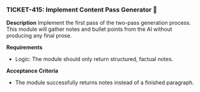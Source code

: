 ### TICKET-415: Implement Content Pass Generator 📜

**Description**
Implement the first pass of the two-pass generation process. This module will gather notes and bullet points from the AI without producing any final prose.

**Requirements**
- Logic: The module should only return structured, factual notes.

**Acceptance Criteria**
- The module successfully returns notes instead of a finished paragraph. 